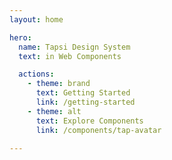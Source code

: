 ```yaml
---
layout: home

hero:
  name: Tapsi Design System
  text: in Web Components

  actions:
    - theme: brand
      text: Getting Started
      link: /getting-started
    - theme: alt
      text: Explore Components
      link: /components/tap-avatar

---
```


